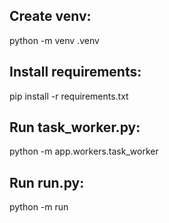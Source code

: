 ## Create venv:
python -m venv .venv
## Install requirements:
pip install -r requirements.txt
## Run task_worker.py:
python -m app.workers.task_worker
## Run run.py:
python -m run